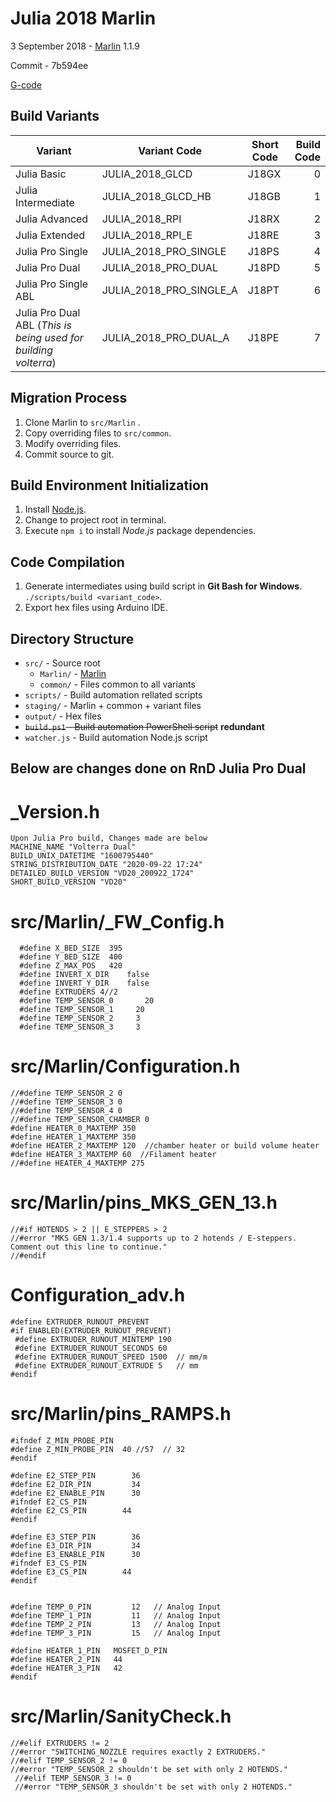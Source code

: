 # Julia 2018 Marlin

3 September 2018 - [Marlin](https://github.com/MarlinFirmware/Marlin/tree/7b594ee4a2feba8872d86efff16f414d93dc01c7) 1.1.9

Commit - 7b594ee

[G-code](http://marlinfw.org/meta/gcode/)



## Build Variants

| Variant                  | Variant Code               | Short Code | Build Code |
|--------------------------|----------------------------|------------|-----------:|
| Julia Basic              | JULIA_2018_GLCD            | J18GX      | 0          |
| Julia Intermediate       | JULIA_2018_GLCD_HB         | J18GB      | 1          |
| Julia Advanced           | JULIA_2018_RPI             | J18RX      | 2          |
| Julia Extended           | JULIA_2018_RPI_E           | J18RE      | 3          |
| Julia Pro Single         | JULIA_2018_PRO_SINGLE      | J18PS      | 4          |
| Julia Pro Dual           | JULIA_2018_PRO_DUAL        | J18PD      | 5          |
| Julia Pro Single ABL     | JULIA_2018_PRO_SINGLE_A    | J18PT      | 6          |
| Julia Pro Dual ABL (_This is being used for building volterra_)       | JULIA_2018_PRO_DUAL_A      | J18PE      | 7          | 

## Migration Process

1. Clone Marlin to `src/Marlin` .
2. Copy overriding files to `src/common`.
3. Modify overriding files.
4. Commit source to git.

## Build Environment Initialization

1. Install [Node.js](https://nodejs.org/en/download/).
2. Change to project root in terminal.
3. Execute `npm i` to install *Node.js* package dependencies.

## Code Compilation

1. Generate intermediates using build script in **Git Bash for Windows**.    
    `./scripts/build <variant_code>`.
1. Export hex files using Arduino IDE.


## Directory Structure

- `src/` - Source root
  - `Marlin/` - [Marlin](https://github.com/MarlinFirmware/Marlin)
  - `common/` - Files common to all variants
- `scripts/` - Build automation rellated scripts
- `staging/` - Marlin + common + variant files
- `output/` - Hex files
- ~~`build.ps1` - Build automation PowerShell script~~ **redundant**
- `watcher.js` - Build automation Node.js script

## Below are changes done on RnD Julia Pro Dual

# _Version.h

    Upon Julia Pro build, Changes made are below
    MACHINE_NAME "Volterra Dual"
    BUILD_UNIX_DATETIME "1600795440"
    STRING_DISTRIBUTION_DATE "2020-09-22 17:24"
    DETAILED_BUILD_VERSION "VD20_200922_1724"
    SHORT_BUILD_VERSION "VD20"

# src/Marlin/_FW_Config.h

      #define X_BED_SIZE  395
      #define Y_BED_SIZE  400
      #define Z_MAX_POS   420
      #define INVERT_X_DIR    false
      #define INVERT_Y_DIR    false
      #define EXTRUDERS 4//2
      #define TEMP_SENSOR_0       20
      #define TEMP_SENSOR_1     20
      #define TEMP_SENSOR_2     3
      #define TEMP_SENSOR_3     3
      
 # src/Marlin/Configuration.h
    //#define TEMP_SENSOR_2 0
    //#define TEMP_SENSOR_3 0
    //#define TEMP_SENSOR_4 0
    //#define TEMP_SENSOR_CHAMBER 0
    #define HEATER_0_MAXTEMP 350
    #define HEATER_1_MAXTEMP 350
    #define HEATER_2_MAXTEMP 120  //chamber heater or build volume heater
    #define HEATER_3_MAXTEMP 60  //Filament heater
    //#define HEATER_4_MAXTEMP 275
  
# src/Marlin/pins_MKS_GEN_13.h
    //#if HOTENDS > 2 || E_STEPPERS > 2
    //#error "MKS GEN 1.3/1.4 supports up to 2 hotends / E-steppers. Comment out this line to continue."
    //#endif
# Configuration_adv.h  
    #define EXTRUDER_RUNOUT_PREVENT
    #if ENABLED(EXTRUDER_RUNOUT_PREVENT)
     #define EXTRUDER_RUNOUT_MINTEMP 190
     #define EXTRUDER_RUNOUT_SECONDS 60
     #define EXTRUDER_RUNOUT_SPEED 1500  // mm/m
     #define EXTRUDER_RUNOUT_EXTRUDE 5   // mm
    #endif
# src/Marlin/pins_RAMPS.h
    #ifndef Z_MIN_PROBE_PIN
    #define Z_MIN_PROBE_PIN  40 //57  // 32
    #endif
    
    #define E2_STEP_PIN        36
    #define E2_DIR_PIN         34
    #define E2_ENABLE_PIN      30
    #ifndef E2_CS_PIN
    #define E2_CS_PIN        44
    #endif

    #define E3_STEP_PIN        36
    #define E3_DIR_PIN         34
    #define E3_ENABLE_PIN      30
    #ifndef E3_CS_PIN
    #define E3_CS_PIN        44
    #endif
    
    
    #define TEMP_0_PIN         12   // Analog Input
    #define TEMP_1_PIN         11   // Analog Input
    #define TEMP_2_PIN         13   // Analog Input
    #define TEMP_3_PIN         15   // Analog Input
    
    #define HEATER_1_PIN   MOSFET_D_PIN
    #define HEATER_2_PIN   44
    #define HEATER_3_PIN   42
    #endif
    
# src/Marlin/SanityCheck.h
    //#elif EXTRUDERS != 2
    //#error "SWITCHING_NOZZLE requires exactly 2 EXTRUDERS."
    //#elif TEMP_SENSOR_2 != 0
    //#error "TEMP_SENSOR_2 shouldn't be set with only 2 HOTENDS."
     //#elif TEMP_SENSOR_3 != 0
     //#error "TEMP_SENSOR_3 shouldn't be set with only 2 HOTENDS."
